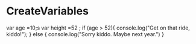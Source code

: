 # CreateVariables

var age =10;s 
var height =52 ;
if (age > 52){
console.log("Get on that ride, kiddo!");
}
else {
console.log("Sorry kiddo. Maybe next year.")
}
